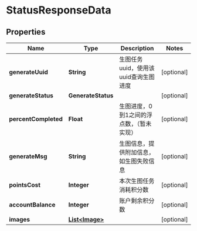 

# StatusResponseData


## Properties

| Name | Type | Description | Notes |
|------------ | ------------- | ------------- | -------------|
|**generateUuid** | **String** | 生图任务uuid，使用该uuid查询生图进度 |  [optional] |
|**generateStatus** | **GenerateStatus** |  |  [optional] |
|**percentCompleted** | **Float** | 生图进度，0到1之间的浮点数，（暂未实现） |  [optional] |
|**generateMsg** | **String** | 生图信息，提供附加信息，如生图失败信息 |  [optional] |
|**pointsCost** | **Integer** | 本次生图任务消耗积分数 |  [optional] |
|**accountBalance** | **Integer** | 账户剩余积分数 |  [optional] |
|**images** | [**List&lt;Image&gt;**](Image.md) |  |  [optional] |



